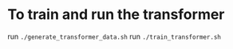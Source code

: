 # To train and run the transformer
run ```./generate_transformer_data.sh```
run ```./train_transformer.sh```
